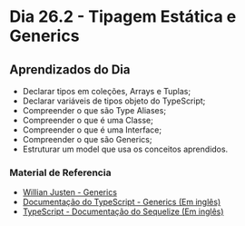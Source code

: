 # Dia 26.2 - Tipagem Estática e Generics

## Aprendizados do Dia

- Declarar tipos em coleções, Arrays e Tuplas;
- Declarar variáveis de tipos objeto do TypeScript;
- Compreender o que são Type Aliases;
- Compreender o que é uma Classe;
- Compreender o que é uma Interface;
- Compreender o que são Generics;
- Estruturar um model que usa os conceitos aprendidos.


### Material de Referencia

- [Willian Justen - Generics](https://www.youtube.com/watch?v=Zjs7IJuhdaM&list=PLlAbYrWSYTiPanrzauGa7vMuve7_vnXG_&index=12)
- [Documentação do TypeScript - Generics (Em inglês)](https://www.typescriptlang.org/docs/handbook/2/generics.html)
- [TypeScript - Documentação do Sequelize (Em inglês)](https://sequelize.org/docs/v6/other-topics/typescript/)
